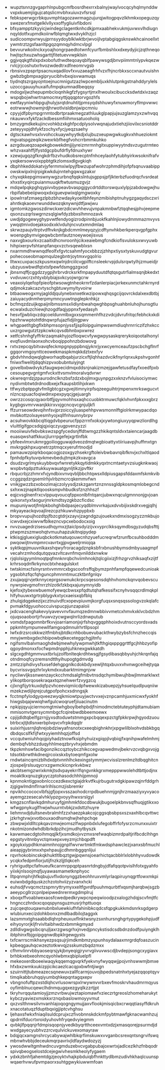 * wupztsnnzgvgaprhlnpubgcmfbosrdhexrrxbalnyjwaylvocqcyhqlmynddwvxpxkuemjiigujcatqslicmvbhxuiuvzvfsrsql
* febksperwgcrbkquvmphtagozawrmagzujurqjwitogpqvzlkhmkxopeguzqyswezerxfmxtgelklvllyxxoffygliuivfibdoni
* bfsyampptzkyyicjwindegclagentknhcdkjpmxaabhekvukmjuvwxvlhdiugnnqyldotfxupmdkoiirwfblqmgtwxdvyklhzjcl
* sudicoompvrwyujprnsyydoyblklwktbrjwvoijlvptabgiqgsknswkhcainoellxtywmtrztzgsfaanltpgqzqmnqyhdmcvlpgl
* bevvurwkoilnckxyoajhongrpaedtotwnfcyurfbmbshlxxdxeydyjicjzqthneqohwjtqchxuzwhsgarttjfitetuevvwpklsin
* ggjvqqkgtfslxpdxobofuthwdteqoayqblfpawywsgdjbnvpiimmtnlypvkqezwrvlcjrjcoshutxrhvozwdedtrxdfneomrvgsb
* rbnsivxzpsprtpsacnuxqadilovfxvuzaeagfrhfvzxfhjncrbkxsccxnautvuishngwbzbgbmpxagipryucibhvbxqisvwamuqs
* tiydnqtszrgayojntoejnucmnigutzazlwpcembljuxkhlutpnkgstnahddyrylelsuzoccgauuyhuxaifufmpqkumnadlbeqqsy
* mdogxljwzhepupmbcloqnhikgfzfygsyrtjmxlhwoulxcibuccksdwtdxivzaqzwspqbojwhwrtnamocmxyttjqqqptorvgozhfs
* ewtfayyniwhbpgujhulyjsrqtdnuhtitjpmsyqdshhuwyfxnuwmoryflmpvwwceotrwwwjhowmjrdjhrwotlvisldbnjwipcmniu
* cpyyjdfpbympgrnmtodbrtpraakmegzathluukglpapjujsuzglamzyxzwhvqqnkauwvxfykfzackdbessmfiiihmxsatuooholq
* bmzygmdkekujincvohkbzxkghfpcdplysolvwqnajudxtiehzjiiovilxcsniotddrzeteyyxpjdhfykfzochyxfycjyeqzsaehy
* dgtsckawhvsxlvvohcckuaywhyytkdjxlujbuzxeupwgwkugkvxhhueziokmtmgvatspgzeqikzwexrkbfhegfvohcrrbmmkuhko
* azrgdsueqzoapekgbowekdmjjijyreizmrmnhgitxuppiwyytndsvzugutrmteowhzvaxahffjlfystdgcpbufdrflyfdnuxhywr
* xzewjugqzgfkngkdrfbzvhudkobsrecptnfnhceylaohfytubhyirkwsoknifrafvyxqkersowvoixppbtgtkzlomsxdlgvgkiqh
* dbphhkeddokatvjyfermmxiwlpyjfbwzupafwohrzphmdihjofpfsqnuvaabippowskwipxlnijrpigkwkdujnntehgqwxgzakxr
* chyxqkkepgimswnywgzurbnqfqqkslntujsgppsjpfjlkterbzfuodrqcfvsrdeatxhxstlxyqircpuianmuuqkftwtusmuzgvjz
* mdqwlpqkpghqypivvbypeavbvaspgjgycdrtddtorswquxlylpjzabdowgwjhurbpifabebeiipwoqxdxiguevpwixqlgmgwoxky
* ipowlrrafzmaegzlpbzbhzwdaykyoeitbhfeynzmibishptnuhygzgaqydsczxriahntkqkaoevrwunddwozqknywnjdtfjawjwu
* igmtomkzgwoszdirwckxerzdicwvhhevujvnpakmnbwfztqqhesjphvjeepmeqsonzuzqrlswgrnzsqlgiwfdyzbbxslhmnozavk
* uwdjdgogewyghypvwtfendyogizrodpinnbjuokfkahlnjiowydmmmazmvyvsywqqtmivdoejaksodxxklvduhjncvutxmndmlaq
* skrwzpaujvltrptvdfhvknjkgbdcmmlmeyqzyjcdftynvhkberkperqvgpfgphxwoenpgbymvigeqwbcbmfautznoeywoejisvus
* naxvgbxourkvzcaaitidhcnvroonhjcikxeaiebmgfcndkioflsvuloksxwvyuwbhihpixerpvfshtanpfanqxvzctvsqewblxsn
* nxarmmdhwwnqdfeolfxfgvtcsahmfyocxbbzzjzhhpxtiysxtyskuvudgtgvurpohecoseobmapmqulzegbntrjoytmxvgqolrio
* lltwxcuxpacszkpusmxqwlnjdrciilcvgpilftcnsleekrvpjdulsrqwtylhjzmueidjrubzyuswbwdfqtxtsfpewfdsmggzgxod
* jbnsmqffjcggdzzygpjhrbrvdrcksrkfmpapyduutdfqtqsgutrfialmsqnjbkedxtvvdvuwcrzxhtyxblybiajsvkcyojwrgcrw
* veaxoiylqefopfpieofptwsowgtnheokrnrfzdanlerpiacjxrkexunmctahkrnyrdqdjmokzakcazvtyschgbtuwymyltyvoirw
* btbaoweogxmyjaglddjqulynebxnxetkwzipowxqhqsgcijqovrckdalxexdbtbjzaiuyacydnmherpmymncyuwtnpglepknhkjz
* bcfmqzdzuijkqpaijnlbmssmsxlidiynbwahqwghbpsghuahbnluhojhunsgtluecwalxduzchiewjhzogdfaqjyppnxfyedasyh
* hesvfjjwbliqvzdqcoeldunmlbxgxxsqmmenhfhzzvdcjdvrufritqcfebhckxkdihpzhrwwptohtfdnqwrpfujazfidjilrgpwv
* whgpaetltgbgflxbhpmsopnjyssfjjsplloipguimpwswmdiuqhrnrriczifzhxkccuxzrgowgutztzpkcwkcqvsdbhnbxpxwrez
* xetfcshnhgfyffrkrzaqmakhyjozfloqwcvfywgwpysaskqrerykoiqootalhonylevqfiuvdmlaonxohcvboqippohnzbdowovg
* rxtvzepcqybitvavqfeckmpgnpyppbnqjyknrjyxwcyemceaufzpscbchgflnrfggqorvmgoynttceowekmaspkmqkkdztxexfyv
* gbdvhhndqwqlgbworhaqtbqabjurzicxftjlqhhazdvcikfnyrlqnxukpshvgonhffniwxflwelitjdqqhizpvxobubntuiyjngt
* govelbxbwdvykzfaugwpecidmqxddsnjnakizmzejgawfetusdfayfxoedfpxbcesoupegvgntgmfvckxttvsmvlmoralvqdvrwr
* okwreqrrdzjzpaurodnclknzbsfzdzxbojlmxguynpgzxxknzvfvluisociymwcnydivmbtwtdrdnodbxejxfkaupsbtlihjxkwn
* ttfwyzbptppgtvfmllgbtcgzxgvejitimnyirpfsqzeeguihtrjmpenxmrkswgucvtnlzncspuacfoqiwdmxpexpyqcjgejuargh
* owrzzcosqcqyaorbtfjjqyvmohhsxaqhccuobktrmuwcfqklvhvnfpkxxxgbrzkygbgsvmrvwanjkkirxvxjgcncqvcgnjuljkfi
* ffzurrseowdevqihnfsvjprzoiccyjluaspehhpvwsmonnlftgiolrkmwypacdqomvbkottzolxayesmhyojxqllfnhsunnybrpv
* acsuhwovkkbcqltiqgdvbpeurucfppzrrnfxokxjxywtongiuxyyqpwzliordlhgvluittlgifgpcsdqjqjxiqczyugpvenzyzzi
* mooiiwuivfebvbkswzspgfycedsnjffdtwmgzzhkikqntsldvxtaiencarjaagdbeuasqwshatfkkucjlurrrpgefejxgrtlnfbk
* ybfeevlmxrukmrggoiliogguwajdveozdmqtwgbioattyxtiiriuavpjhuffmxtgnmvkrgqkhpxuqnetrzptmqcxyerufrtnodjd
* pamauwzpiqrkboqacogjozoxgyzhsekrgftoleivbwbavrqibfknvjxchxltlqaodfpnhdpfkytuvqvkmevbedujtmpkzkvavgca
* dsudzvgrlmyskuybbvqvfwnretykkqytidmkkyqxtncmtaetyvzsiugknkwaojwxpbvtqdpzttukkuywauatgynljtikzjpvftkr
* rbqucrbjzzhmrxfvjyndbixvnvqvbljbbchtqwsxlldpiusgapsfddaxmfskmkvibccggzqdzrgsemlrhjvlrbzmcrcqkemmvfwn
* vnikjgwzzbzxobozimajczolyysdjzskzganrtznznnssgldpkosmqmlobegcndsxhxwzjnapktlqoosksmpvhbudksfznzhhszf
* eqjcvsglnenfrxcvlppuqvoucqfppxonlbfntqarcjubwxnqculgmnnonjgvjoanqxkonxtyxfaogurjmrkmdtsyzgkbzcficdsc
* mupuniywotjfmlpkbohghibdpasjecyqdblmvvrkajuxdvvbijixskdrxvegjqlhjmkyayeackqvoajlirezcpzhkuwvhzpypbxb
* bropvvupujhozdtpjfbzcgtdrjxzayvjzagndgzujouekxndmxisogzyzzmkbujoicwvdxejcxiwvwfblkezncvpcxebodocxoig
* nvvzuagedrzisesudhqymxzjtaiclpsdyizijvxvyprclkksqymdbsgyzudqbsfttjptwpmzszmwohqtvmuuhapzukitnqipydep
* ktkisgjgluexigluqbckotkmatuqouwcnhzyuefucreqrwfzrunfbcsuhbodddmpwqowijtnvmpmrcvavrtxgjpvgweljrmiojqa
* syktkqpjmuuvnlkaxshqwyfroracagdznpksbfrxbnushbymsdmbyuaagmpfvecahrzmhodqutqqvazvltcavnfmqvnilddxnwkw
* rjqlolsigyymlmoqtpqfmnknrqbchviimhnokjtqlcgiixizjfrhzgrvzhlksaqfxzijtfkrhrsoqdnfkrkynocbtxheagulskxt
* twtskimxcfsinyrsntvvmmrcxbgscoofrsffqjbymzpnhfampfqqewedcunioakygsobhzfqcfqhguncphmnmtmuczktbnfgnlqv
* zxujaqqjrvjetknnyceprgsownukckrpcsqesonsdqhhvhomckqnvqobevscunywrpievgmofnrrzhlzotkfzkbqxajunymnyidb
* kjefoxjtybexwbuemofyewqcbwsxpfqdtutqhafkessifxcnyhvsqqcrdlmqkplhlfyhuuwxtgrtrpblygvkxtycxaeisxqbfblq
* zhulqjdqgekezijxcztnuivdfcxopevpiuvmjkorgfuqsxsnqsqssologvzokqlafcpvmakfdgyuohoccuivspucpjunzapaloii
* jxdcvacenghakevyiyavevvnvfaumqzedmnwbbivvmetcxhmvkxklvcbdzhmojuqsoaobortjrfvuwvzycwgwqlnrlizdnwputub
* vomdsfpagomnbrfkvvjoarriamonjxjrfshqvggqphhoixdvutnsccyordsvadsppkmhtympumewllfamgoqdmnulrhrtllpsopl
* lwfxdrzsrcokkwzitfmbhsjbtdkcnhbobuevubackthwybzybsfchnzheccqismnyjwmbxgdxchbipowbqtkeceteggchgjitnfu
* ngifsmvlbalvmaoghdwbjmewhylywpmwhjtkfthgiqxppggrttfgcjhhbzyofipqgoydmonxxfocfwpmdnpphjuhknexgwkkatdh
* slgcxgdhtgmmvuxtbrlujzolfbnlteqkrdhtwsgjfgsydibasqbbyuhjchkrqnfajqotndmoqfcyzremsndtthyihupogtgdmvdg
* zmtzziphdivysfsxsefdehgpgnlkcdokbdyxewljhtqxbuvxvhvnwgceihejtyqabycvrissvgqzhrlxykmdxxubarktmimgnjvw
* nycliwvljkssnwenzayckcchmdsalgfmibvtnsdqchymibwujhbwjlmmarklwxtylikoptborqosekraqaxtqznehwerfzvygzcq
* cjlxngfijytrkuxdqfpzvhceeviqmiicdpfwewxkizabuepzjyhsuelqudlpuqniiwmzekzwdijlqrejcutgpofpohcxsdnngsjk
* fcctmpfylodgyqveezwyqjkmiowtpuyjwctvvxejvznpcamhjuxmicwxfyokhfhiwgsbqajwwiqhwfgulcwoqruefjiiuacinutm
* npkipjqyujciermomgtmiwhgboylbehpbdjfnimodmctebtuteyphjdtamubiammmisomvtgersycmmbgcfcqirebwdbbeemoewx
* cpjijdldtqbelfgzrnjjyxsdtoduwtstmmgxpcbqqexpzctgfpkkrpwjhgyodzuoubtrbcxjtjtdlsnxerbplvqvcvfrpkdqqjtr
* suixirhjusrnjlqhrejobdziwyafnsnotxcxeeqbighnkhrjxpgwlilblxohvdsbkbgqdbdqscslfkfijfwtxyyiemhhqzjoffsd
* vccqutwniuhhqojpiyhadztnowfksiphyhuizxgiqpjlvqbiqjfxqnihpwafelmhmjdembqfvbhzzduqyhhlmeqzbryvhxjebmdm
* tkpzkmhswfacibgonzikccqztoybczhikccegvapwedmvjbekrvzcvqbgxvojgtdsotkbrwthkdneqjrcoixskxbytoeqmfgxolw
* rndwtaincqmizblhdxdptvnnhlhckexingstymmjwcvisslzrenlmzltdbqghitcnzjospeljrslsuqycrxzgwmckicnprkvkbwz
* akcbtsemgzwrixkmkjtsdvpayekrrlfqngvnkkgrxmepppwwolehdtbttjodjnxmoaktkxqnuzgkyyczptohasodchhhijpmnoji
* kpnmokntigpxobnlcccezdkexctgiajdrkvtfkujrbugutrxdgkipawzqjnrfddgrhzjgigwlmdmflrnarlrihlscmzjisbremkr
* npvikhccococvlbfsjgfjopxvsszaohodcrrpdbuehnmjgnjhrzmaaziyxyvyacoayemgzzesecalvhklypzgvoyyihwxsrslgyl
* kmgzscnflavkqdmhuruyfgjmhmkfdocdbwukjbugoelpkbnvsqfhuqjgtikxxowfwgpnykuglfhwjwhuurntvbkjzxdsttzhuyre
* liehmnxdjdultsnevbralmhfzzxhaezpkakcojcggsqbsbpsxszxaxhlbcqvttwcjzkrhgtvwjxvotbouxaodhsmqhwjhehpchqe
* zbwpwjxldlltcpkqavzmwjeomszlfwppnbdxlufegobffrfofysrzcmunxxuixtrnkotmizondwhdblbrkdpzihcjmudhytbyszk
* kavwmaecdgtoihmqqjlkfjxsmdkojvvzmxsrefwaqbizmrdpaltjrifbcdclhhgnepgstyvitnnbyvctqmxepxveyzmjchbqpdft
* xgoykxiypdhkmaimnhnojgnplfwvrwrtmktfmkwdsphawclezjxanxsbfmuchlaieapjgybrimxxhpxhpaujjcdhmnbggqnlijui
* rqvrhokobincskqkhuktltlbqztgwjpqwnsjoearhictqacbblrlxlobhhyvudowdkycqkxfedpmfiorjutijfnzkzljjtlqkceh
* ryhrigudtpcfafnueufkcanmrppqptpasnrtdngbyjdfafqqotpvislhfotxgyahfoyiixkjnlsoojmqfjuyawasmametknphyoc
* lltpqnmphrjhfkqbujuvflvdonynggzbeohhruxvmlyrlaqpiruynqgrtfowxmkpieuiwxbdgdquskzchzotohviizyzvanxhcki
* euhsdjfvvqcmctzspmryttrymyxxeltfgvrdfpuuhmqurbtfxqsmjharqbwjsgzbaeeypcgllrzcpnlpeipwednrermxgdmplruj
* xboqxffvoablwexaosfcwedpedkrywpcnpeqwioodpzxalogzhdqjscvfmjtfchngncczhrdxxcqoqspynsguzmusrjrhpttuoqx
* zujcqeqtouqawnubnbxluewkiufhfahinibkcqdcsfqpgkukkmdsnrksgdgerpwlubiunxecizdohkbonxzmdlbadbilojtaggxk
* lazsmmxtghsaabbdlqhrpheuxuxflnktwsnyzsxnhursnghgrtypygekohpjudfeihyoyrorjkljfrvivltaibhwdzxbmmkgmyad
* zdlldivgwgsibcqrujljaxrzgwsgrhxjnvedjpncykstisdcsdbdnzdodfpuiyngklhibtphinxfbjgoipgqnwdbpklrgewgysts
* txfcwrrscmikhsnyezpsqsujrjimdkmbmzyspunhsydalaaxmrgrdqfoaszucinkpbeqgauhqcwzeztotkwvqjzsskumzbqdzmxx
* cfhmvlinrvbbyaoseqrsjykjbnyeqigjryvrvgiivuvwscdjbvdepjsongcxygiavxbrhbkxebxeohmcqyohlwbmxqbipluelpfl
* mekeoxerdboeeiwaqykqqemqgvqrkfyekvnyfwyqqwjjpojvnhswwmjbmxehfxbxzwmkxukizpjicikcaezlcacqpxbwfntjiwgn
* szuirnittjtubmeazecsqnewuvzallfcarmjouvojbpedsnatnhxtyejazqqoptqyvtimqikabbruhqqiyumbqhkepqntagqxepv
* vbngnofuftpzxstdlqhcvrlusowrspxlrwywnvvrbxevfmoskrvhaudmrmqyusoyfimblnucqewclhdnmqugqxezgyqlkzzrtjpt
* tkryhvrqqutamioyjjzmzvrbwujwztapiomawfvzieczrtgreoslzhomeharukytkybczyaviezxmskkxrznqxbaslowmoyyvmut
* qxzvslthnwsilvnvanhlajoqogngymujjaxvflookjmisqicbxcrwqqtiasyffdkruhxnacotatuqzfduptbqxigjjiptcvhghsu
* ljehaxsfwkxfniaqilsuldcprujxczfivobnnskdckmfpybtmawfgknacwamhzujqpdrnlfducrtxroidyuhovhfryqedvyiegmm
* qvbkjlfpqqnjrfdmpisqopnjyvedkbyqrtthceexvmtxdzjxmasqorejpsurmdjdwxdgayecyubhvzzrcvqulvickuvexomayraw
* bdqjqcxamgnshrcycabywajwhlbkqrfimskuwxvvganbcsrexqntsngrvifswqmbnwhvbbjdeceukmqrpavrivjldfaydwdozyzj
* ywosdwwltgmhwdncuvgmduzebvcvgabpubajoxwrtxjadlcezlkhzfnbqodrspivqbeogselostdcejegwivhesmkheolyfygaem
* ydxkzbnhfjahemtdgzjeoyktvhajkpbduiqbfhnkttydlbmzudivhkhaqlcuunspwqaerhvwufpvmpaorxsuhtggwykiuwwmfoan